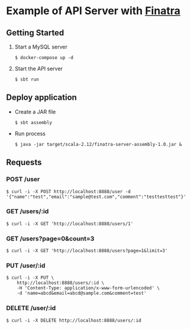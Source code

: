 # Example of API Server with [Finatra](https://twitter.github.io/finatra/)
## Getting Started

1. Start a MySQL server  
    ```
    $ docker-compose up -d    
    ```

2. Start the API server

    ``` 
    $ sbt run
    ```
    
## Deploy application
* Create a JAR file

    ```
    $ sbt assembly
    
    ```

* Run process
    
    ```
    $ java -jar target/scala-2.12/finatra-server-assembly-1.0.jar &
    ```    

## Requests     

### POST /user

```
$ curl -i -X POST http://localhost:8888/user -d '{"name":"test","email":"sample@test.com","comment":"testtesttest"}'
```

### GET /users/:id

```
$ curl -i -X GET 'http://localhost:8888/users/1'
```

### GET /users?page=0&count=3

```
$ curl -i -X GET 'http://localhost:8888/users?page=1&limit=3'
```

### PUT /user/:id

```
$ curl -i -X PUT \
    http://localhost:8888/users/:id \
    -H 'Content-Type: application/x-www-form-urlencoded' \
    -d 'name=abcd&email=abcd@sample.com&comment=test'
```

### DELETE /user/:id

```
$ curl -i -X DELETE http://localhost:8888/users/:id
```